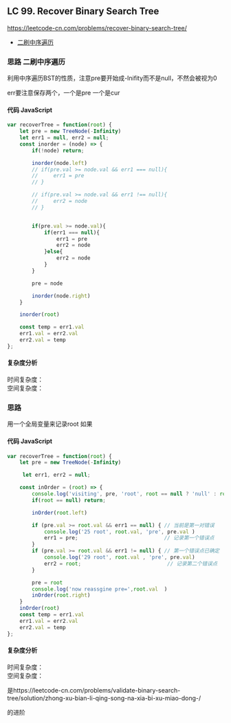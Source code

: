 ## LC 99. Recover Binary Search Tree
https://leetcode-cn.com/problems/recover-binary-search-tree/
- [二刷中序遍历](#思路-二刷中序遍历)

### 思路 二刷中序遍历
利用中序遍历BST的性质，注意pre要开始成-Inifity而不是null，不然会被视为0

err要注意保存两个，一个是pre 一个是cur

#### 代码 JavaScript

```JavaScript
var recoverTree = function(root) {
    let pre = new TreeNode(-Infinity)
    let err1 = null, err2 = null;
    const inorder = (node) => {
        if(!node) return;

        inorder(node.left)
        // if(pre.val >= node.val && err1 === null){
        //     err1 = pre
        // }

        // if(pre.val >= node.val && err1 !== null){
        //     err2 = node
        // }


        if(pre.val >= node.val){
            if(err1 === null){
                err1 = pre
                err2 = node 
            }else{
                err2 = node
            }
        }

        pre = node

        inorder(node.right)
    }

    inorder(root)

    const temp = err1.val
    err1.val = err2.val
    err2.val = temp
};

```

#### 复杂度分析
时间复杂度： </br>
空间复杂度：
### 思路 
用一个全局变量来记录root
如果
#### 代码 JavaScript

```JavaScript
var recoverTree = function(root) {
    let pre = new TreeNode(-Infinity)

     let err1, err2 = null;

    const inOrder = (root) => {
        console.log('visiting', pre, 'root', root == null ? 'null' : root.val)
        if(root == null) return;

        inOrder(root.left)

        if (pre.val >= root.val && err1 == null) { // 当前是第一对错误
            console.log('25 root', root.val, 'pre', pre.val )
            err1 = pre;                            // 记录第一个错误点
        }
        if (pre.val >= root.val && err1 != null) { // 第一个错误点已确定
            console.log('29 root', root.val , 'pre', pre.val)
            err2 = root;                            // 记录第二个错误点
        }

        pre = root
        console.log('now reassgine pre=',root.val  )
        inOrder(root.right)
    }
    inOrder(root)
    const temp = err1.val
    err1.val = err2.val
    err2.val = temp
};
```

#### 复杂度分析
时间复杂度： </br>
空间复杂度：

 是https://leetcode-cn.com/problems/validate-binary-search-tree/solution/zhong-xu-bian-li-qing-song-na-xia-bi-xu-miao-dong-/ 

 的进阶